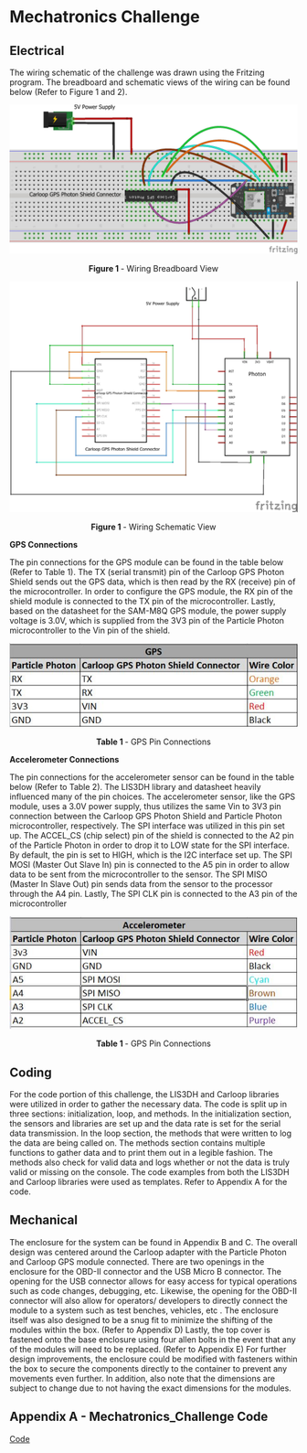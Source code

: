 # Mechatronics Challenge

## Electrical

The wiring schematic of the challenge was drawn using the Fritzing program. The breadboard and schematic views of the wiring can be found below (Refer to Figure 1 and 2).

![Breadboard View](electrical/Schematic/Mechatronics-Challenge_bb.jpg)
<p align ="center"><b>Figure 1 </b> - Wiring Breadboard View </p>

![Schematic View](electrical/Schematic/Mechatronics-Challenge_schem.jpg)
<p align ="center"><b>Figure 1 </b> - Wiring Schematic View</p>

<b>GPS Connections</b>

The pin connections for the GPS module can be found in the table below (Refer to Table 1). The TX (serial transmit) pin of the Carloop GPS Photon Shield sends out the GPS data, which is then read by the RX (receive) pin of the microcontroller. In order to configure the GPS module, the RX pin of the shield module is connected to the TX pin of the microcontroller.  Lastly, based on the datasheet for the SAM-M8Q GPS module, the power supply voltage is 3.0V, which is supplied from the 3V3 pin of the Particle Photon microcontroller to the Vin pin of the shield. 

![GPS Table](electrical/GPS_PinConnect.JPG)
<p align ="center"><b>Table 1 </b> - GPS Pin Connections</p>

<b>Accelerometer Connections</b>

The pin connections for the accelerometer sensor can be found in the table below (Refer to Table 2). The LIS3DH library and datasheet heavily influenced many of the pin choices.  The accelerometer sensor, like the GPS module, uses a 3.0V power supply, thus utilizes the same Vin to 3V3 pin connection between the Carloop GPS Photon Shield and Particle Photon microcontroller, respectively.  The SPI interface was utilized in this pin set up. The ACCEL_CS (chip select) pin of the shield is connected to the A2 pin of the Particle Photon in order to drop it to LOW state for the SPI interface. By default, the pin is set to HIGH, which is the I2C interface set up. The SPI MOSI (Master Out Slave In) pin is connected to the A5 pin in order to allow data to be sent from the microcontroller to the sensor. The SPI MISO (Master In Slave Out) pin sends data from the sensor to the processor through the A4 pin. Lastly, The SPI CLK pin is connected to the A3 pin of the microcontroller

![Accelerometer Table](electrical/Accel_PinConnect.JPG)
<p align ="center"><b>Table 1 </b> - GPS Pin Connections</p>


## Coding

For the code portion of this challenge, the LIS3DH and Carloop libraries were utilized in order to gather the necessary data. The code is split up in three sections:  initialization, loop, and methods. In the initialization section, the sensors and libraries are set up and the data rate is set for the serial data transmission. In the loop section, the methods that were written to log the data are being called on. The methods section contains multiple functions to gather data and to print them out in a legible fashion. The methods also check for valid data and logs whether or not the data is truly valid or missing on the console. The code examples from both the LIS3DH and Carloop libraries were used as templates. Refer to Appendix A for the code.

## Mechanical

The enclosure for the system can be found in Appendix B and C. The overall design was centered around the Carloop adapter with the Particle Photon and Carloop GPS module connected. There are two openings in the enclosure for the OBD-II connector and the USB Micro B connector. The opening for the USB connector allows for easy access for typical operations such as code changes, debugging, etc. Likewise, the opening for the OBD-II connector will also allow for operators/ developers to directly connect the module to a system such as test benches, vehicles, etc . The enclosure itself was also designed to be a snug fit to minimize the shifting of the modules within the box. (Refer to Appendix D) Lastly, the top cover is fastened onto the base enclosure using four allen bolts in the event that any of the modules will need to be replaced.  (Refer to Appendix E) For further design improvements, the enclosure could be modified with fasteners within the box to secure the components directly to the container to prevent any movements even further.  In addition, also note that the dimensions are subject to change due to not having the exact dimensions for the modules. 

## Appendix A - Mechatronics_Challenge Code

[Code](src/mechatronics_challenge.cpp)
